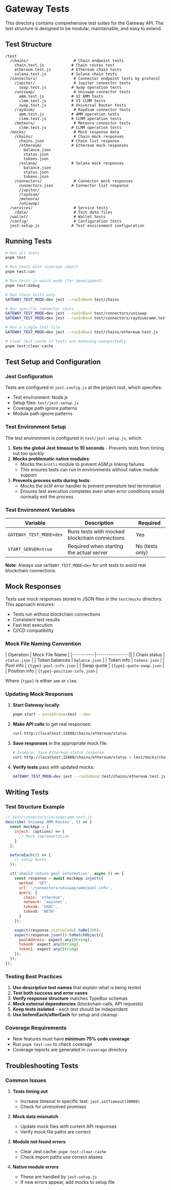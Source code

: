 # Gateway Tests

This directory contains comprehensive test suites for the Gateway API. The test structure is designed to be modular, maintainable, and easy to extend.

## Test Structure

```
/test
  /chains/                    # Chain endpoint tests
    chain.test.js            # Chain routes test
    ethereum.test.js         # Ethereum chain tests
    solana.test.js           # Solana chain tests
  /connectors/                # Connector endpoint tests by protocol
    /jupiter/                 # Jupiter connector tests
      swap.test.js           # Swap operation tests
    /uniswap/                 # Uniswap connector tests
      amm.test.js            # V2 AMM tests
      clmm.test.js           # V3 CLMM tests
      swap.test.js           # Universal Router tests
    /raydium/                 # Raydium connector tests
      amm.test.js            # AMM operation tests
      clmm.test.js           # CLMM operation tests
    /meteora/                 # Meteora connector tests
      clmm.test.js           # CLMM operation tests
  /mocks/                     # Mock response data
    /chains/                  # Chain mock responses
      chains.json            # Chain list response
      /ethereum/             # Ethereum mock responses
        balance.json
        status.json
        tokens.json
      /solana/               # Solana mock responses
        balance.json
        status.json
        tokens.json
    /connectors/              # Connector mock responses
      connectors.json        # Connector list response
      /jupiter/
      /raydium/
      /meteora/
      /uniswap/
  /services/                  # Service tests
    /data/                    # Test data files
  /wallet/                    # Wallet tests
  /config/                    # Configuration tests
  jest-setup.js              # Test environment configuration
```

## Running Tests

```bash
# Run all tests
pnpm test

# Run tests with coverage report
pnpm test:cov

# Run tests in watch mode (for development)
pnpm test:debug

# Run chain tests only
GATEWAY_TEST_MODE=dev jest --runInBand test/chains

# Run specific connector tests
GATEWAY_TEST_MODE=dev jest --runInBand test/connectors/uniswap
GATEWAY_TEST_MODE=dev jest --runInBand test/connectors/raydium/amm.test.js

# Run a single test file
GATEWAY_TEST_MODE=dev jest --runInBand test/chains/ethereum.test.js

# Clear Jest cache if tests are behaving unexpectedly
pnpm test:clear-cache
```

## Test Setup and Configuration

### Jest Configuration

Tests are configured in `jest.config.js` at the project root, which specifies:

- Test environment: Node.js
- Setup files: `test/jest-setup.js`
- Coverage path ignore patterns
- Module path ignore patterns

### Test Environment Setup

The test environment is configured in `test/jest-setup.js`, which:

1. **Sets the global Jest timeout to 10 seconds** - Prevents tests from timing out too quickly
2. **Mocks problematic native modules**:
   - Mocks the `brotli` module to prevent ASM.js linking failures
   - This ensures tests can run in environments without native module support
3. **Prevents process exits during tests**:
   - Mocks the oclif error handler to prevent premature test termination
   - Ensures test execution completes even when error conditions would normally exit the process

### Test Environment Variables

| Variable | Description | Required |
|----------|-------------|----------|
| `GATEWAY_TEST_MODE=dev` | Runs tests with mocked blockchain connections | Yes |
| `START_SERVER=true` | Required when starting the actual server | No (tests only) |

**Note**: Always use `GATEWAY_TEST_MODE=dev` for unit tests to avoid real blockchain connections

## Mock Responses

Tests use mock responses stored in JSON files in the `test/mocks` directory. This approach ensures:
- Tests run without blockchain connections
- Consistent test results
- Fast test execution
- CI/CD compatibility

### Mock File Naming Convention

| Operation | Mock File Name |
|-----------|----------------||
| Chain status | `status.json` |
| Token balances | `balance.json` |
| Token info | `tokens.json` |
| Pool info | `{type}-pool-info.json` |
| Swap quote | `{type}-quote-swap.json` |
| Position info | `{type}-position-info.json` |

Where `{type}` is either `amm` or `clmm`.

### Updating Mock Responses

1. **Start Gateway locally**:
   ```bash
   pnpm start --passphrase=test --dev
   ```

2. **Make API calls** to get real responses:
   ```bash
   curl http://localhost:15888/chains/ethereum/status
   ```

3. **Save responses** in the appropriate mock file:
   ```bash
   # Example: Save Ethereum status response
   curl http://localhost:15888/chains/ethereum/status > test/mocks/chains/ethereum/status.json
   ```

4. **Verify tests** pass with updated mocks:
   ```bash
   GATEWAY_TEST_MODE=dev jest --runInBand test/chains/ethereum.test.js
   ```

## Writing Tests

### Test Structure Example

```javascript
// test/connectors/uniswap/amm.test.js
describe('Uniswap AMM Routes', () => {
  const mockApp = {
    inject: (options) => {
      // Mock implementation
    }
  };

  beforeEach(() => {
    // Setup mocks
  });

  it('should return pool information', async () => {
    const response = await mockApp.inject({
      method: 'GET',
      url: '/connectors/uniswap/amm/pool-info',
      query: {
        chain: 'ethereum',
        network: 'mainnet',
        tokenA: 'USDC',
        tokenB: 'WETH'
      }
    });

    expect(response.statusCode).toBe(200);
    expect(response.json()).toMatchObject({
      poolAddress: expect.any(String),
      token0: expect.any(String),
      token1: expect.any(String)
    });
  });
});
```

### Testing Best Practices

1. **Use descriptive test names** that explain what is being tested
2. **Test both success and error cases**
3. **Verify response structure** matches TypeBox schemas
4. **Mock external dependencies** (blockchain calls, API requests)
5. **Keep tests isolated** - each test should be independent
6. **Use beforeEach/afterEach** for setup and cleanup

### Coverage Requirements

- New features must have **minimum 75% code coverage**
- Run `pnpm test:cov` to check coverage
- Coverage reports are generated in `/coverage` directory

## Troubleshooting Tests

### Common Issues

1. **Tests timing out**
   - Increase timeout in specific test: `jest.setTimeout(30000)`
   - Check for unresolved promises

2. **Mock data mismatch**
   - Update mock files with current API responses
   - Verify mock file paths are correct

3. **Module not found errors**
   - Clear Jest cache: `pnpm test:clear-cache`
   - Check import paths use correct aliases

4. **Native module errors**
   - These are handled by `jest-setup.js`
   - If new errors appear, add mocks to setup file